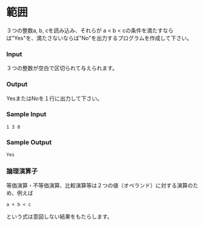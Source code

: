 # 範囲 

３つの整数a, b, cを読み込み、それらが a < b < cの条件を満たすならば"Yes"を、満たさないならば"No"を出力するプログラムを作成して下さい。

### Input
３つの整数が空白で区切られて与えられます。

### Output
YesまたはNoを１行に出力して下さい。

### Sample Input
```
1 3 8
```

### Sample Output
```
Yes
```

### 論理演算子

等価演算・不等価演算、比較演算等は２つの値（オペランド）に対する演算のため、例えば
```
a < b < c
```
という式は意図しない結果をもたらします。
